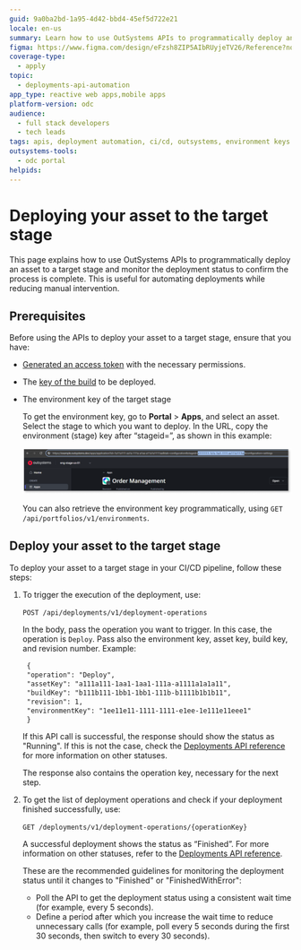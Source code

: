 ```yaml
---
guid: 9a0ba2bd-1a95-4d42-bbd4-45ef5d722e21
locale: en-us
summary: Learn how to use OutSystems APIs to programmatically deploy an asset to a target stage.
figma: https://www.figma.com/design/eFzsh8ZIP5AIbRUyjeTV26/Reference?node-id=4763-2&t=3FZzy4xrcBSUETGl-1
coverage-type:
  - apply
topic:
  - deployments-api-automation
app_type: reactive web apps,mobile apps
platform-version: odc
audience:
  - full stack developers
  - tech leads
tags: apis, deployment automation, ci/cd, outsystems, environment keys
outsystems-tools:
  - odc portal
helpids:
---
```

# Deploying your asset to the target stage

This page explains how to use OutSystems APIs to programmatically deploy an asset to a target stage and monitor the deployment status to confirm the process is complete. This is useful for automating deployments while reducing manual intervention.

## Prerequisites

Before using the APIs to deploy your asset to a target stage, ensure that you have:

* [Generated an access token](../authentication/get-access-token.md) with the necessary permissions.  
* The [key of the build](select-revision-build.md) to be deployed.  
* The environment key of the target stage

    <div class="info" markdown="1">
    
    To get the environment key, go to **Portal** > **Apps**, and select an asset. Select the stage to which you want to deploy. In the URL, copy the environment (stage) key after “stageid=”, as shown in this example:

    ![Screenshot of the ODC Portal showing how to retrieve the environment (stage) key from the asset URL](images/environment-key-pl.png "Get the environment key")    

    You can also retrieve the environment key programmatically, using `GET /api/portfolios/v1/environments`.
    
    </div>

## Deploy your asset to the target stage

To deploy your asset to a target stage in your CI/CD pipeline, follow these steps:

1. To trigger the execution of the deployment, use:  
     
    `POST /api/deployments/v1/deployment-operations` 
     
    In the body, pass the operation you want to trigger. In this case, the operation is `Deploy`. Pass also the environment key, asset key, build key, and revision number. Example:  
        
        {
        "operation": "Deploy",  
        "assetKey": "a111a111-1aa1-1aa1-111a-a1111a1a1a11",  
        "buildKey": "b111b111-1bb1-1bb1-111b-b1111b1b1b11",  
        "revision": 1,  
        "environmentKey": "1ee11e11-1111-1111-e1ee-1e111e11eee1"  
        }
        
    If this API call is successful, the response should show the status as "Running". If this is not the case, check the [Deployments API reference](https://www.outsystems.com/tk/redirect?g=acf7cd06-3fe1-4bd3-85e8-06cd11aa0a7d) for more information on other statuses.
     
    The response also contains the operation key, necessary for the next step.  
     
1. To get the list of deployment operations and check if your deployment finished successfully, use:  
     
    `GET /deployments/v1/deployment-operations/{operationKey}` 
     
    A successful deployment shows the status as “Finished”. For more information on other statuses, refer to the [Deployments API reference](https://www.outsystems.com/tk/redirect?g=acf7cd06-3fe1-4bd3-85e8-06cd11aa0a7d).  
     
    These are the recommended guidelines for monitoring the deployment status until it changes to "Finished" or "FinishedWithError":  

    * Poll the API to get the deployment status using a consistent wait time (for example, every 5 seconds).  
    * Define a period after which you increase the wait time to reduce unnecessary calls (for example, poll every 5 seconds during the first 30 seconds, then switch to every 30 seconds).  